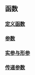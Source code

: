## 函数

### [定义函数](./function.py)

### [参数](./param.py)

### [实参与形参](./real-formal-param.py)

### [传递参数](./transfer-param.md)
